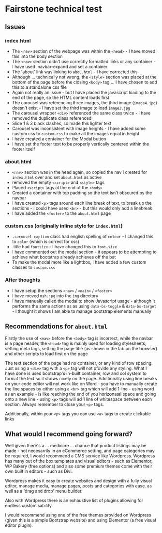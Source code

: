 
# Fairstone technical test

## Issues

### index.html
- The `<nav>` section of the webpage was within the `<head>` - I have moved this into the body section
- The `<nav>` section didn't use correctly formatted links or any container - I have used .navbar-expand and set a container
- The 'about' link was linking to `abou.html` - I have corrected this
- Although ... technically not wrong, the `<style>` section was placed at the bottom of the page before the closing `<body>` tag ... I have chosen to add this to a standalone css file
- Again not really an issue - but I have placed the javascript loading to the end of the page, so the HTML content loads first
- The carousel was referencing three images, the third image (`image4.jpg`) doesn't exist - I have set the third image to load `image3.jpg`
- The carousel wrapper `<div>` referenced the same class twice - I have removed the duplicate class referenced
- Slide 1 & 3 black clashes, so made this lighter text
- Carousel was inconsistent with image heights - I have added some custom css to `custom.css` to make all the images equal in height
- I have created a container for the Modal button
- I have set the footer text to be properly vertically centered within the footer itself

### about.html
- `<nav>` section was in the head again, so copied the nav I created for `index.html` over and set `about.html` as active
- removed the empty `<script>` and `<style>` tags
- Placed `<script>` tags at the end of the `<body>`
- Created a container with top padding so the text isn't obscured by the navbar
- I have created `<p>` tags around each line break of text, to break up the sections - I could have used `<br>` - but this would only add a linebreak
- I have added the `<footer>` to the `about.html` page

### custom.css (originally inline style for `index.html`)
- `.carousel-caption` class had english spelling of `colour` - I changed this to `color` (which is correct for css)
- .title had `fontsize` - I have changed this to `font-size`
- I have commented out the modal section - it appears to be attempting to achieve what bootstrap already achieves off the bat
- To make the modal more like a lightbox, I have added a few custom classes to `custom.css`

### After thoughts
- I have setup the sections `<nav>` / `<main>` / `<footer>`
- I have moved `msh.jpg` into the `img` directory
- I have manually called the modal to show Javascript usage - although it performs the same actions as as using `data-bs-toggle` & `data-bs-target` - I thought it shows I am able to manage bootstrap elements manually

## Recommendations for `about.html`
Firstly the use of `<nav>` before the `<body>` tag is incorrect, while the navbar is a page header, the `<head>` tag is mainly used for loading stylesheets, setting meta tags, setting the page title (as shown in the tab on the browser) and other scripts to load first on the page

The text section of the page had no container, or any kind of row spacing. Just using a `<div>` tag with a `<p>` tag will not pfovide any styling. What I have done is used bootstrap's in-built container, row and col system to format the text so it shows nicely on the page. Additionally using line breaks on your code editor will not work like on Word - you have to manually create the line spaces by either using a `<br>` tag which will add 1 line - using word as an example - is like reaching the end of you horizonatal space and going onto a new line - using `<p>` tags will ad 1 line of whitespace between each section. Always remember to close your `<p>` tags.

Additionally, within your `<p>` tags you can use `<a>` tags to create clickable links


## What would I recommend going forward?
Well given there's a ... mediocre ... chance that product listings may be made - not necesarrily in an eCommerce setting, and page categories may be required, I would recommend a CMS service like Wordpress. Wordpress has many out of the box templates and visual editors - such as Elementor, WP Bakery (free options) and also some premium themes come with their own built in editors - such as Divi. 

Wordpress makes it easy to create websites and design with a fully visual editor, manage media, manage pages, posts and categories with ease. as well as a 'drag and drop' menu builder.

Also with Wordpress there is an exhaustive list of plugins allowing for endless customisability.

I would recommend using one of the free themes provided on Wordpress (given this is a simple Bootstrap website) and using Elementor (a free visual editor plugin).


